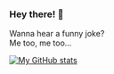 ### Hey there! 👋
Wanna hear a funny joke?<br>
Me too, me too...

[![My GitHub stats](https://github-readme-stats.vercel.app/api?username=r-chong&count_private=true&theme=tokyonight&hide_border=true)](#)
